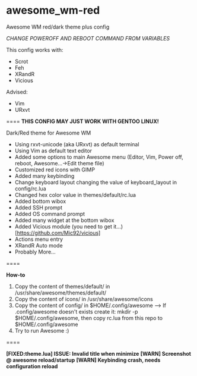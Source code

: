 # awesome_wm-red
Awesome WM red/dark theme plus config

*CHANGE POWEROFF AND REBOOT COMMAND FROM VARIABLES*

 This config works with:
  
  - Scrot 
  - Feh
  - XRandR 
  - Vicious

 Advised:
  
  - Vim 
  - URxvt

====
**THIS CONFIG MAY JUST WORK WITH GENTOO LINUX!**

Dark/Red theme for Awesome WM

 - Using rxvt-unicode (aka URxvt) as default terminal
 - Using Vim as default text editor
 - Added some options to main Awesome menu (Editor, Vim, Power off, reboot, Awesome...->Edit theme file)
 - Customized red icons with GIMP 
 - Added many keybinding
 - Change keyboard layout changing the value of keyboard_layout in config/rc.lua
 - Changed hex color value in themes/default/rc.lua 
 - Added bottom wibox
 - Added SSH prompt
 - Added OS command prompt
 - Added many widget at the bottom wibox
 - Added Vicious module (you need to get it...) [https://github.com/Mic92/vicious]
 - Actions menu entry
 - XRandR Auto mode
 - Probably More...
 
====

**How-to**

 1. Copy the content of themes/default/ in /usr/share/awesome/themes/default/
 2. Copy the content of icons/ in /usr/share/awesome/icons
 3. Copy the content of config/ in $HOME/.config/awesome --> If .config/awesome doesn't exists create it: mkdir -p $HOME/.config/awesome, then copy rc.lua from this repo to $HOME/.config/awesome
 4. Try to run Awesome :)

====

**[FIXED:theme.lua] ISSUE: Invalid title when minimize**
**[WARN] Screenshot @ awesome reload/startup**
**[WARN] Keybinding crash, needs configuration reload**

